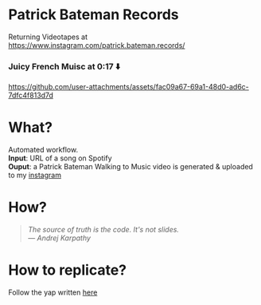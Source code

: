 # Patrick Bateman Records
Returning Videotapes at https://www.instagram.com/patrick.bateman.records/

### Juicy French Muisc at 0:17 ⬇️
https://github.com/user-attachments/assets/fac09a67-69a1-48d0-ad6c-7dfc4f813d7d

# What?
Automated workflow.\
**Input**: URL of a song on Spotify\
**Ouput**: a Patrick Bateman Walking to Music video is generated & uploaded to my [instagram](https://www.instagram.com/patrick.bateman.records/)

# How?
> *The source of truth is the code. It's not slides.*\
> &mdash; <cite>Andrej Karpathy</cite>

# How to replicate?
Follow the yap written [here](https://batemanrecords.readthedocs.io/en/latest/setup.html)
